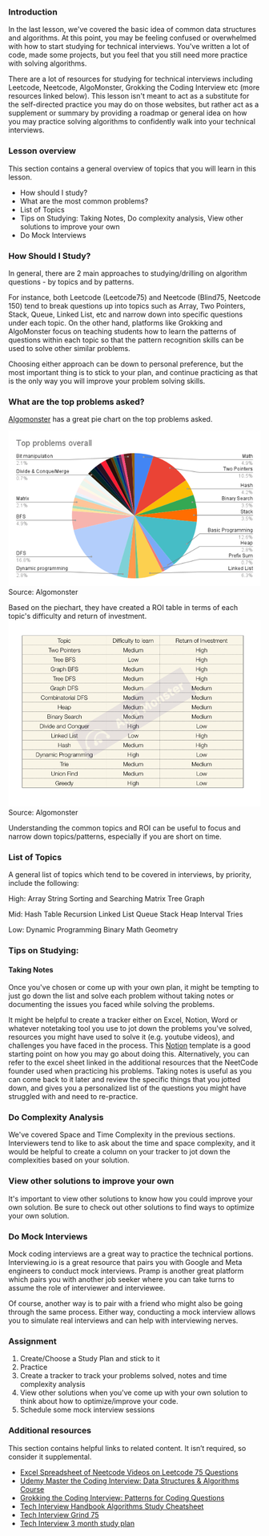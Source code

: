 ### Introduction

In the last lesson, we've covered the basic idea of common data structures and algorithms. At this point, you may be feeling confused or overwhelmed with how to start studying for technical interviews. You've written a lot of code, made some projects, but you feel that you still need more practice with solving algorithms.

There are a lot of resources for studying for technical interviews including Leetcode, Neetcode, AlgoMonster, Grokking the Coding Interview etc (more resources linked below). This lesson isn't meant to act as a substitute for the self-directed practice you may do on those websites, but rather act as a supplement or summary by providing a roadmap or general idea on how you may practice solving algorithms to confidently walk into your technical interviews.

### Lesson overview

This section contains a general overview of topics that you will learn in this lesson.

- How should I study?
- What are the most common problems?
- List of Topics
- Tips on Studying: Taking Notes, Do complexity analysis, View other solutions to improve your own
- Do Mock Interviews

### How Should I Study?

In general, there are 2 main approaches to studying/drilling on algorithm questions - by topics and by patterns. 

For instance, both Leetcode (Leetcode75) and Neetcode (Blind75, Neetcode 150) tend to break questions up into topics such as Array, Two Pointers, Stack, Queue, Linked List, etc and narrow down into specific questions under each topic. On the other hand, platforms like Grokking and AlgoMonster focus on teaching students how to learn the patterns of questions within each topic so that the pattern recognition skills can be used to solve other similar problems. 

Choosing either approach can be down to personal preference, but the most important thing is to stick to your plan, and continue practicing as that is the only way you will improve your problem solving skills.

### What are the top problems asked?
[Algomonster](https://algo.monster/problems/stats) has a great pie chart on the top problems asked.

![Top Problems Overall](problem_breakdown_piechart.png)
Source: Algomonster

Based on the piechart, they have created a ROI table in terms of each topic's difficulty and return of investment. 
![ROI Table](roi_table.png)
Source: Algomonster

Understanding the common topics and ROI can be useful to focus and narrow down topics/patterns, especially if you are short on time.

### List of Topics
A general list of topics which tend to be covered in interviews, by priority, include the following: 

High:
Array
String
Sorting and Searching
Matrix
Tree
Graph

Mid:
Hash Table
Recursion
Linked List
Queue
Stack
Heap
Interval
Tries

Low:
Dynamic Programming
Binary
Math
Geometry


### Tips on Studying: 
#### Taking Notes
Once you've chosen or come up with your own plan, it might be tempting to just go down the list and solve each problem without taking notes or documenting the issues you faced while solving the problems. 

It might be helpful to create a tracker either on Excel, Notion, Word or whatever notetaking tool you use to jot down the problems you've solved, resources you might have used to solve it (e.g. youtube videos), and challenges you have faced in the process. This [Notion](https://www.notioneverything.com/templates/100-days-of-leetcode-challenges) template is a good starting point on how you may go about doing this. Alternatively, you can refer to the excel sheet linked in the additional resources that the NeetCode founder used when practicing his problems. Taking notes is useful as you can come back to it later and review the specific things that you jotted down, and gives you a personalized list of the questions you might have struggled with and need to re-practice.


### Do Complexity Analysis
We've covered Space and Time Complexity in the previous sections. Interviewers tend to like to ask about the time and space complexity, and it would be helpful to create a column on your tracker to jot down the complexities based on your solution.


### View other solutions to improve your own
It's important to view other solutions to know how you could improve your own solution. Be sure to check out other solutions to find ways to optimize your own solution.

### Do Mock Interviews
Mock coding interviews are a great way to practice the technical portions. Interviewing.io is a great resource that pairs you with Google and Meta engineers to conduct mock interviews. Pramp is another great platform which pairs you with another job seeker where you can take turns to assume the role of interviewer and interviewee.

Of course, another way is to pair with a friend who might also be going through the same process. Either way, conducting a mock interview allows you to simulate real interviews and can help with interviewing nerves.

### Assignment

<div class="lesson-content__panel" markdown="1">

1. Create/Choose a Study Plan and stick to it
2. Practice
3. Create a tracker to track your problems solved, notes and time complexity analysis
4. View other solutions when you've come up with your own solution to think about how to optimize/improve your code.
5. Schedule some mock interview sessions
</div>

### Additional resources

This section contains helpful links to related content. It isn’t required, so consider it supplemental.

- [Excel Spreadsheet of Neetcode Videos on Leetcode 75 Questions](https://docs.google.com/spreadsheets/d/1A2PaQKcdwO_lwxz9bAnxXnIQayCouZP6d-ENrBz_NXc/edit#gid=0)
- [Udemy Master the Coding Interview: Data Structures & Algorithms Course](https://www.udemy.com/share/1013ja/)
- [Grokking the Coding Interview: Patterns for Coding Questions](https://designgurus.org/link/kJSIoU?url=https%3A%2F%2Fdesigngurus.org%2Fcourse%3Fcourseid%3Dgrokking-the-coding-interview)
- [Tech Interview Handbook Algorithms Study Cheatsheet](https://www.techinterviewhandbook.org/algorithms/study-cheatsheet/)
- [Tech Interview Grind 75](https://www.techinterviewhandbook.org/grind75)
- [Tech Interview 3 month study plan](https://www.techinterviewhandbook.org/coding-interview-study-plan/)